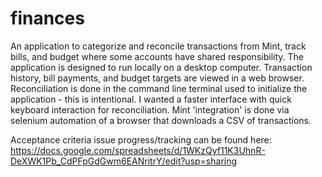 # finances
An application to categorize and reconcile transactions from Mint, track bills, and budget where some accounts have shared responsibility.  The application is designed to run locally on a desktop computer.  Transaction history, bill payments, and budget targets are viewed in a web browser.  Reconciliation is done in the command line terminal used to initialize the application - this is intentional.  I wanted a faster interface with quick keyboard interaction for reconciliation.  Mint 'integration' is done via selenium automation of a browser that downloads a CSV of transactions.

Acceptance criteria issue progress/tracking can be found here:
https://docs.google.com/spreadsheets/d/1WKzQyf11K3UhnR-DeXWK1Pb_CdPFpGdGwm6EANritrY/edit?usp=sharing